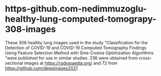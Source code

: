 # https-github.com-nedimmuzoglu-healthy-lung-computed-tomograpy-308-images
These 308 healthy lung images used in the study "Classification for the Detection of COVID-19 and COVID-19 Computed Tomography Findings Using Feature Selection Method with Sine-Cosine Optimization Algorithms "were published for use in similar studies.
236 were obtained from cross-sectional images at https://radiopaedia.org/ and 72 from https://github.com/deepimages2021
